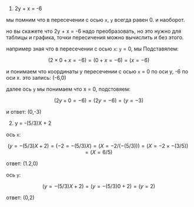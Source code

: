 1. 2y + x = -6

мы помним что в пересечении с осью `x`, `y` всегда равен 0. и наоборот.

но вы скажете что 2y + x = -6 надо преобразовать, но это нужно для таблицы и графика, точки пересичения можно вычислить и без этого.

например зная что в пересечении с осью `x`: `y` = 0, мы Подставялем:

$$ (2 × 0 + x = -6) = (0 + x = -6) = (x = -6) $$

и понимаем что координаты у пересечении с осью `x` = 0 по оси y, -6 по оси x. это запись: (-6,0)

далее ось `y` мы понимаем что x = 0, подстовяем:

$$ (2y + 0 = -6) = (2y = -6) = (y = -3) $$

и ответ: (0,-3)

2. y = -(5/3)X + 2

ось `x`:

$$ (y = -(5/3)X + 2) = (-2 = -(5/3)X) = (X = -2/(-(5/3))) = (X = -2 × -(3/5)) = (X = 6/5) $$

ответ: (1.2,0)

ось `y`:

$$ (y = -(5/3)X + 2) = (y = -(5/3)0 + 2) = (y = 2) $$

ответ: (0,2)
